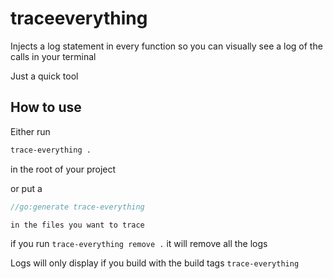 # traceeverything

Injects a log statement in every function so you can visually see a log of the calls in your terminal

Just a quick tool

## How to use

Either run

```sh
trace-everything .
```

in the root of your project

or put a

```go
//go:generate trace-everything

in the files you want to trace
```

if you run `trace-everything remove .` it will remove all the logs

Logs will only display if you build with the build tags `trace-everything`

